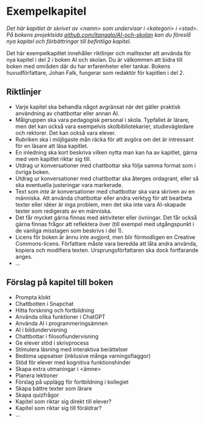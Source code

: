 # Exempelkapitel
_Det här kapitlet är skrivet av \<namn\> som undervisar i \<kategori\> i \<stad\>. På bokens projektsida [github.com/itangalo/AI-och-skolan][1] kan du föreslå nya kapitel och förbättringar till befintliga kapitel._

Det här exempelkapitlet innehåller riktlinjer och malltexter att använda för nya kapitel i del 2 i boken AI och skolan. Du är välkommen att bidra till boken med områden där du har erfarenheter eller tankar. Bokens huvudförfattare, Johan Falk, fungerar som redaktör för kapitlen i del 2.

## Riktlinjer
* Varje kapitel ska behandla något avgränsat när det gäller praktisk användning av chattbottar eller annan AI.
* Målgruppen ska vara pedagogisk personal i skola. Typfallet är lärare, men det kan också vara exempelvis skolbibliotekarier, studievägledare och rektorer. Det kan också vara elever.
* Rubriken ska i möjligaste mån räcka för att avgöra om det är intressant för en läsare att läsa kapitlet.
* En inledning ska kort beskriva vilken nytta man kan ha av kapitlet, gärna med vem kapitlet riktar sig till.
* Utdrag ur konversationer med chattbottar ska följa samma format som i övriga boken.
* Utdrag ur konversationer med chattbottar ska återges ordagrant, eller så ska eventuella justeringar vara markerade.
* Text som _inte_ är konversationer med chattbottar ska vara skriven av en människa. Att använda chattbottar eller andra verktyg för att bearbeta texter eller idéer är inga problem, men det ska inte vara AI-skapade texter som redigerats av en människa.
 * Det får mycket gärna finnas med aktiviteter eller övningar. Det får också gärna finnas frågor att reflektera över (till exempel med utgångspunkt i de vanliga misstagen som beskrivs i del 1).
* Licens för boken är ännu inte avgjord, men blir förmodligen en Creative Commons-licens. Författare måste vara beredda att låta andra använda, kopiera och modifiera texten. Ursprungsförfattaren ska dock fortfarande anges.
* …

## Förslag på kapitel till boken
* Prompta klokt
* Chattbotten i Snapchat
* Hitta forskning och fortbildning
* Använda olika funktioner i ChatGPT
* Använda AI i programmeringsämnen
* AI i bildundervisning
* Chattbottar i filosofiundervisning
* Ge elever stöd i skrivprocess
* Stimulera läsning med interaktiva berättelser
* Bedöma uppsatser (inklusive många varningsflaggor)
* Stöd för elever med kognitiva funktionshinder
* Skapa extra utmaningar i \<ämne\>
* Planera lektioner
* Förslag på upplägg för fortbildning i kollegiet
* Skapa bättre texter som lärare
* Skapa quizfrågor
* Kapitel som riktar sig direkt till elever?
* Kapitel som riktar sig till föräldrar?
* …

[1]:	https://github.com/Itangalo/AI-och-skolan